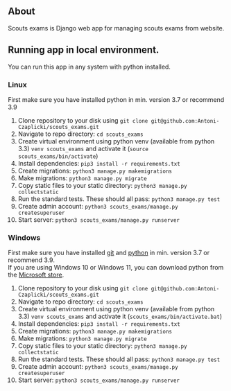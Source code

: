 ## About
Scouts exams is Django web app for managing scouts exams from website.

## Running app in local environment. 
You can run this app in any system with python installed. 
### Linux
First make sure you have installed python in min. version 3.7 or recommend 3.9
1. Clone repository to your disk using `git clone git@github.com:Antoni-Czaplicki/scouts_exams.git`  
2. Navigate to repo directory: `cd scouts_exams`  
3. Create virtual environment using python venv (available from python 3.3) `venv scouts_exams` and activate it (`source scouts_exams/bin/activate`)  
4. Install dependencies: `pip3 install -r requirements.txt`  
5. Create migrations: `python3 manage.py makemigrations`  
6. Make migrations: `python3 manage.py migrate`  
7. Copy static files to your static directory: `python3 manage.py collectstatic`  
8. Run the standard tests. These should all pass: `python3 manage.py test`  
9. Create admin account: `python3 scouts_exams/manage.py createsuperuser`  
10. Start server: `python3 scouts_exams/manage.py runserver`  

### Windows
First make sure you have installed [git](https://git-scm.com/downloads) and [python](https://www.python.org/downloads/) in min. version 3.7 or recommend 3.9.  
If you are using Windows 10 or Windows 11, you can download python from the [Microsoft store](https://www.microsoft.com/store/productId/9P7QFQMJRFP7).
1. Clone repository to your disk using `git clone git@github.com:Antoni-Czaplicki/scouts_exams.git`  
2. Navigate to repo directory: `cd scouts_exams`  
3. Create virtual environment using python venv (available from python 3.3) `venv scouts_exams` and activate it (`scouts_exams/bin/activate.bat`)  
4. Install dependencies: `pip3 install -r requirements.txt`  
5. Create migrations: `python3 manage.py makemigrations`  
6. Make migrations: `python3 manage.py migrate`  
7. Copy static files to your static directory: `python3 manage.py collectstatic`  
8. Run the standard tests. These should all pass: `python3 manage.py test`  
9. Create admin account: `python3 scouts_exams/manage.py createsuperuser`  
10. Start server: `python3 scouts_exams/manage.py runserver`
